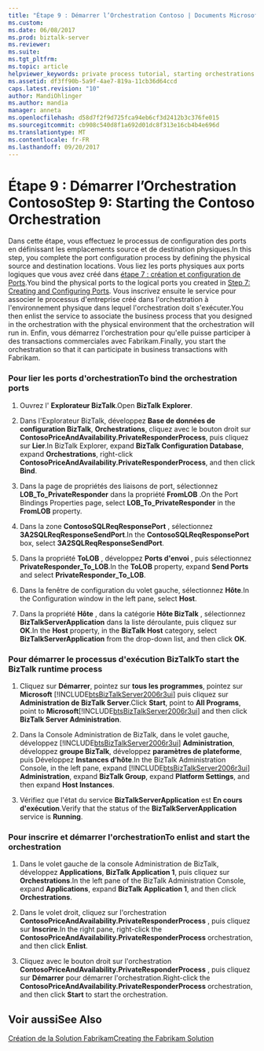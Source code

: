 ```yaml
---
title: "Étape 9 : Démarrer l’Orchestration Contoso | Documents Microsoft"
ms.custom: 
ms.date: 06/08/2017
ms.prod: biztalk-server
ms.reviewer: 
ms.suite: 
ms.tgt_pltfrm: 
ms.topic: article
helpviewer_keywords: private process tutorial, starting orchestrations
ms.assetid: df3ff90b-5a9f-4ae7-819a-11cb36d64ccd
caps.latest.revision: "10"
author: MandiOhlinger
ms.author: mandia
manager: anneta
ms.openlocfilehash: d58d7f2f9d725fca94eb6cf3d2412b3c376fe015
ms.sourcegitcommit: cb908c540d8f1a692d01dc8f313e16cb4b4e696d
ms.translationtype: MT
ms.contentlocale: fr-FR
ms.lasthandoff: 09/20/2017
---
```

# <a name="step-9-starting-the-contoso-orchestration"></a><span data-ttu-id="be015-102">Étape 9 : Démarrer l’Orchestration Contoso</span><span class="sxs-lookup"><span data-stu-id="be015-102">Step 9: Starting the Contoso Orchestration</span></span>
<span data-ttu-id="be015-103">Dans cette étape, vous effectuez le processus de configuration des ports en définissant les emplacements source et de destination physiques.</span><span class="sxs-lookup"><span data-stu-id="be015-103">In this step, you complete the port configuration process by defining the physical source and destination locations.</span></span> <span data-ttu-id="be015-104">Vous liez les ports physiques aux ports logiques que vous avez créé dans [étape 7 : création et configuration de Ports](../../adapters-and-accelerators/accelerator-rosettanet/step-7-creating-and-configuring-ports.md).</span><span class="sxs-lookup"><span data-stu-id="be015-104">You bind the physical ports to the logical ports you created in [Step 7: Creating and Configuring Ports](../../adapters-and-accelerators/accelerator-rosettanet/step-7-creating-and-configuring-ports.md).</span></span> <span data-ttu-id="be015-105">Vous inscrivez ensuite le service pour associer le processus d'entreprise créé dans l'orchestration à l'environnement physique dans lequel l'orchestration doit s'exécuter.</span><span class="sxs-lookup"><span data-stu-id="be015-105">You then enlist the service to associate the business process that you designed in the orchestration with the physical environment that the orchestration will run in.</span></span> <span data-ttu-id="be015-106">Enfin, vous démarrez l'orchestration pour qu'elle puisse participer à des transactions commerciales avec Fabrikam.</span><span class="sxs-lookup"><span data-stu-id="be015-106">Finally, you start the orchestration so that it can participate in business transactions with Fabrikam.</span></span>  
  
### <a name="to-bind-the-orchestration-ports"></a><span data-ttu-id="be015-107">Pour lier les ports d'orchestration</span><span class="sxs-lookup"><span data-stu-id="be015-107">To bind the orchestration ports</span></span>  
  
1.  <span data-ttu-id="be015-108">Ouvrez l' **Explorateur BizTalk**.</span><span class="sxs-lookup"><span data-stu-id="be015-108">Open **BizTalk Explorer**.</span></span>  
  
2.  <span data-ttu-id="be015-109">Dans l'Explorateur BizTalk, développez **Base de données de configuration BizTalk**, **Orchestrations**, cliquez avec le bouton droit sur **ContosoPriceAndAvailability.PrivateResponderProcess**, puis cliquez sur **Lier**.</span><span class="sxs-lookup"><span data-stu-id="be015-109">In BizTalk Explorer, expand **BizTalk Configuration Database**, expand **Orchestrations**, right-click **ContosoPriceAndAvailability.PrivateResponderProcess**, and then click **Bind**.</span></span>  
  
3.  <span data-ttu-id="be015-110">Dans la page de propriétés des liaisons de port, sélectionnez **LOB_To_PrivateResponder** dans la propriété **FromLOB** .</span><span class="sxs-lookup"><span data-stu-id="be015-110">On the Port Bindings Properties page, select **LOB_To_PrivateResponder** in the **FromLOB** property.</span></span>  
  
4.  <span data-ttu-id="be015-111">Dans la zone **ContosoSQLReqResponsePort** , sélectionnez **3A2SQLReqResponseSendPort**.</span><span class="sxs-lookup"><span data-stu-id="be015-111">In the **ContosoSQLReqResponsePort** box, select **3A2SQLReqResponseSendPort**.</span></span>  
  
5.  <span data-ttu-id="be015-112">Dans la propriété **ToLOB** , développez **Ports d'envoi** , puis sélectionnez **PrivateResponder_To_LOB**.</span><span class="sxs-lookup"><span data-stu-id="be015-112">In the **ToLOB** property, expand **Send Ports** and select **PrivateResponder_To_LOB**.</span></span>  
  
6.  <span data-ttu-id="be015-113">Dans la fenêtre de configuration du volet gauche, sélectionnez **Hôte**.</span><span class="sxs-lookup"><span data-stu-id="be015-113">In the Configuration window in the left pane, select **Host**.</span></span>  
  
7.  <span data-ttu-id="be015-114">Dans la propriété **Hôte** , dans la catégorie **Hôte BizTalk** , sélectionnez **BizTalkServerApplication** dans la liste déroulante, puis cliquez sur **OK**.</span><span class="sxs-lookup"><span data-stu-id="be015-114">In the **Host** property, in the **BizTalk Host** category, select **BizTalkServerApplication** from the drop-down list, and then click **OK**.</span></span>  
  
### <a name="to-start-the-biztalk-runtime-process"></a><span data-ttu-id="be015-115">Pour démarrer le processus d'exécution BizTalk</span><span class="sxs-lookup"><span data-stu-id="be015-115">To start the BizTalk runtime process</span></span>  
  
1.  <span data-ttu-id="be015-116">Cliquez sur **Démarrer**, pointez sur **tous les programmes**, pointez sur **Microsoft** [!INCLUDE[btsBizTalkServer2006r3ui](../../includes/btsbiztalkserver2006r3ui-md.md)] puis cliquez sur **Administration de BizTalk Server**.</span><span class="sxs-lookup"><span data-stu-id="be015-116">Click **Start**, point to **All Programs**, point to **Microsoft**[!INCLUDE[btsBizTalkServer2006r3ui](../../includes/btsbiztalkserver2006r3ui-md.md)] and then click **BizTalk Server Administration**.</span></span>  
  
2.  <span data-ttu-id="be015-117">Dans la Console Administration de BizTalk, dans le volet gauche, développez [!INCLUDE[btsBizTalkServer2006r3ui](../../includes/btsbiztalkserver2006r3ui-md.md)] **Administration**, développez **groupe BizTalk**, développez **paramètres de plateforme**, puis Développez **Instances d’hôte**.</span><span class="sxs-lookup"><span data-stu-id="be015-117">In the BizTalk Administration Console, in the left pane, expand [!INCLUDE[btsBizTalkServer2006r3ui](../../includes/btsbiztalkserver2006r3ui-md.md)] **Administration**, expand **BizTalk Group**, expand **Platform Settings**, and then expand **Host Instances**.</span></span>  
  
3.  <span data-ttu-id="be015-118">Vérifiez que l'état du service **BizTalkServerApplication** est **En cours d'exécution**.</span><span class="sxs-lookup"><span data-stu-id="be015-118">Verify that the status of the **BizTalkServerApplication** service is **Running**.</span></span>  
  
### <a name="to-enlist-and-start-the-orchestration"></a><span data-ttu-id="be015-119">Pour inscrire et démarrer l'orchestration</span><span class="sxs-lookup"><span data-stu-id="be015-119">To enlist and start the orchestration</span></span>  
  
1.  <span data-ttu-id="be015-120">Dans le volet gauche de la console Administration de BizTalk, développez **Applications**, **BizTalk Application 1**, puis cliquez sur **Orchestrations**.</span><span class="sxs-lookup"><span data-stu-id="be015-120">In the left pane of the BizTalk Administration Console, expand **Applications**, expand **BizTalk Application 1**, and then click **Orchestrations**.</span></span>  
  
2.  <span data-ttu-id="be015-121">Dans le volet droit, cliquez sur l'orchestration **ContosoPriceAndAvailability.PrivateResponderProcess** , puis cliquez sur **Inscrire**.</span><span class="sxs-lookup"><span data-stu-id="be015-121">In the right pane, right-click the **ContosoPriceAndAvailability.PrivateResponderProcess** orchestration, and then click **Enlist**.</span></span>  
  
3.  <span data-ttu-id="be015-122">Cliquez avec le bouton droit sur l'orchestration **ContosoPriceAndAvailability.PrivateResponderProcess** , puis cliquez sur **Démarrer** pour démarrer l'orchestration.</span><span class="sxs-lookup"><span data-stu-id="be015-122">Right-click the **ContosoPriceAndAvailability.PrivateResponderProcess** orchestration, and then click **Start** to start the orchestration.</span></span>  
  
## <a name="see-also"></a><span data-ttu-id="be015-123">Voir aussi</span><span class="sxs-lookup"><span data-stu-id="be015-123">See Also</span></span>  
 [<span data-ttu-id="be015-124">Création de la Solution Fabrikam</span><span class="sxs-lookup"><span data-stu-id="be015-124">Creating the Fabrikam Solution</span></span>](../../adapters-and-accelerators/accelerator-rosettanet/creating-the-fabrikam-solution.md)